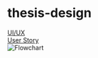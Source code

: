 # thesis-design

[UI/UX](https://www.figma.com/design/rrDeoqc5rycDFVaNlRXQym/UI%2FUX-thesis?node-id=0-1&t=quFRbWkR3w7YgFzl-1)<br/>
[User Story](https://github.com/user-attachments/files/18480316/USER-STORY.pdf)<br/>
![Flowchart](https://github.com/user-attachments/assets/22598246-b951-49cc-849a-8789aab674a8)

